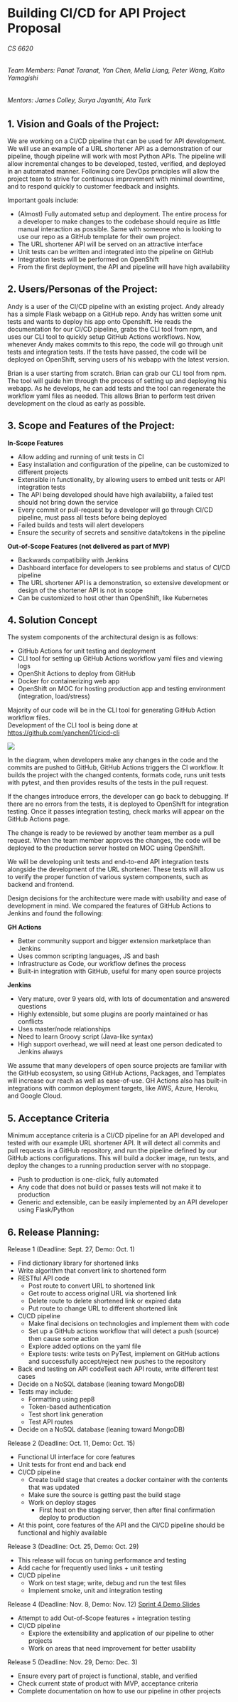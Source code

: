 # **Building CI/CD for API Project Proposal**

###### CS 6620

###### Team Members: Panat Taranat, Yan Chen, Mella Liang, Peter Wang, Kaito Yamagishi
###### Mentors: James Colley, Surya Jayanthi, Ata Turk



## 1. Vision and Goals of the Project:

We are working on a CI/CD pipeline that can be used for API development. We will use an example of a URL shortener API as a demonstration of our pipeline, though pipeline will work with most Python APIs. The pipeline will allow incremental changes to be developed, tested, verified, and deployed in an automated manner. Following core DevOps principles will allow the project team to strive for continuous improvement with minimal downtime, and to respond quickly to customer feedback and insights.

Important goals include:

* (Almost) Fully automated setup and deployment. The entire process for a developer to make changes to the codebase should require as little manual interaction as possible. Same with someone who is looking to use our repo as a GitHub template for their own project.
* The URL shortener API will be served on an attractive interface
* Unit tests can be written and integrated into the pipeline on GitHub
* Integration tests will be performed on OpenShift
* From the first deployment, the API and pipeline will have high availability


## 2. Users/Personas of the Project:
Andy is a user of the CI/CD pipeline with an existing project. Andy already has a simple Flask webapp on a GitHub repo. Andy has written some unit tests and wants to deploy his app onto Openshift. He reads the documentation for our CI/CD pipeline, grabs the CLI tool from npm, and uses our CLI tool to quickly setup GitHub Actions workflows. Now, whenever Andy makes commits to this repo, the code will go through unit tests and integration tests. If the tests have passed, the code will be deployed on OpenShift, serving users of his webapp with the latest version.

Brian is a user starting from scratch. Brian can grab our CLI tool from npm. The tool will guide him through the process of setting up and deploying his webapp. As he develops, he can add tests and the tool can regenerate the workflow yaml files as needed. This allows Brian to perform test driven development on the cloud as early as possible.

## 3. Scope and Features of the Project:

**In-Scope Features**

* Allow adding and running of unit tests in CI
* Easy installation and configuration of the pipeline, can be customized to different projects
* Extensible in functionality, by allowing users to embed unit tests or API integration tests
* The API being developed should have high availability, a failed test should not bring down the service
* Every commit or pull-request by a developer will go through CI/CD pipeline, must pass all tests before being deployed
* Failed builds and tests will alert developers
* Ensure the security of secrets and sensitive data/tokens in the pipeline

**Out-of-Scope Features (not delivered as part of MVP)**

* Backwards compatibility with Jenkins
* Dashboard interface for developers to see problems and status of CI/CD pipeline
* The URL shortener API is a demonstration, so extensive development or design of the shortener API is not in scope
* Can be customized to host other than OpenShift, like Kubernetes


## 4. Solution Concept

The system components of the architectural design is as follows:
* GitHub Actions for unit testing and deployment
* CLI tool for setting up GitHub Actions workflow yaml files and viewing logs
* OpenShit Actions to deploy from GitHub
* Docker for containerizing web app
* OpenShift on MOC for hosting production app and testing environment (integration, load/stress)

Majority of our code will be in the CLI tool for generating GitHub Action workflow files.  
Development of the CLI tool is being done at https://github.com/yanchen01/cicd-cli


<img src="/assets/diagram.png">

In the diagram, when developers make any changes in the code and the commits are pushed to GitHub, GitHub Actions triggers the CI workflow. It builds the project with the changed contents, formats code, runs unit tests with pytest, and then provides results of the tests in the pull request.  

If the changes introduce errors, the developer can go back to debugging. If there are no errors from the tests, it is deployed to OpenShift for integration testing. Once it passes integration testing, check marks will appear on the GitHub Actions page.

The change is ready to be reviewed by another team member as a pull request. When the team member approves the changes, the code will be deployed to the production server hosted on MOC using OpenShift.

We will be developing unit tests and end-to-end API integration tests alongside the development of the URL shortener. These tests will allow us to verify the proper function of various system components, such as backend and frontend.

Design decisions for the architecture were made with usability and ease of development in mind. We compared the features of GitHub Actions to Jenkins and found the following:

**GH Actions**

* Better community support and bigger extension marketplace than Jenkins
* Uses common scripting languages, JS and bash
* Infrastructure as Code, our workflow defines the process
* Built-in integration with GitHub, useful for many open source projects

**Jenkins**
* Very mature, over 9 years old, with lots of documentation and answered questions
* Highly extensible, but some plugins are poorly maintained or has conflicts
* Uses master/node relationships
* Need to learn Groovy script (Java-like syntax)
* High support overhead, we will need at least one person dedicated to Jenkins always

We assume that many developers of open source projects are familiar with the GitHub ecosystem, so using GitHub Actions, Packages, and Templates will increase our reach as well as ease-of-use. GH Actions also has built-in integrations with common deployment targets, like AWS, Azure, Heroku, and Google Cloud.

## 5. Acceptance Criteria

Minimum acceptance criteria is a CI/CD pipeline for an API developed and tested with our example URL shortener API. It will detect all commits and pull requests in a GitHub repository, and run the pipeline defined by our GitHub actions configurations. This will build a docker image, run tests, and deploy the changes to a running production server with no stoppage.

* Push to production is one-click, fully automated
* Any code that does not build or passes tests will not make it to production
* Generic and extensible, can be easily implemented by an API developer using Flask/Python


## 6. Release Planning:

Release 1 (Deadline: Sept. 27, Demo: Oct. 1)
- Find dictionary library for shortened links
- Write algorithm that convert link to shortened form
- RESTful API code
  - Post route to convert URL to shortened link
  - Get route to access original URL via shortened link
  - Delete route to delete shortened link or expired data
  - Put route to change URL to different shortened link
- CI/CD pipeline
  - Make final decisions on technologies and implement them with code
  - Set up a GitHub actions workflow that will detect a push (source) then cause some action
  - Explore added options on the yaml file
  - Explore tests: write tests on PyTest, implement on GitHub actions and successfully accept/reject new pushes to the repository
- Back end testing on API codeTest each API route, write different test cases
- Decide on a NoSQL database (leaning toward MongoDB)
- Tests may include:
  - Formatting using pep8
  - Token-based authentication
  - Test short link generation
  - Test API routes
- Decide on a NoSQL database (leaning toward MongoDB)

Release 2 (Deadline: Oct. 11, Demo: Oct. 15)
- Functional UI interface for core features
- Unit tests for front end and back end
- CI/CD pipeline
  - Create build stage that creates a docker container with the contents that was updated
  - Make sure the source is getting past the build stage
  - Work on deploy stages
    - First host on the staging server, then after final confirmation deploy to production
- At this point, core features of the API and the CI/CD pipeline should be functional and highly available


Release 3 (Deadline: Oct. 25, Demo: Oct. 29)
- This release will focus on tuning performance and testing
- Add cache for frequently used links + unit testing
- CI/CD pipeline
  - Work on test stage; write, debug and run the test files
  - Implement smoke, unit and integration testing

Release 4 (Deadline: Nov. 8, Demo: Nov. 12)
[Sprint 4 Demo Slides](https://docs.google.com/presentation/d/1DTBL3iiL89ZFYMjmdpY9vEH-vXr6Yf1MTqE4xwlGMd0/edit?usp=sharing)
- Attempt to add Out-of-Scope features + integration testing
- CI/CD pipeline
  - Explore the extensibility and application of our pipeline to other projects
  - Work on areas that need improvement for better usability

Release 5 (Deadline: Nov. 29, Demo: Dec. 3)
- Ensure every part of project is functional, stable, and verified
- Check current state of product with MVP, acceptance criteria
- Complete documentation on how to use our pipeline in other projects
